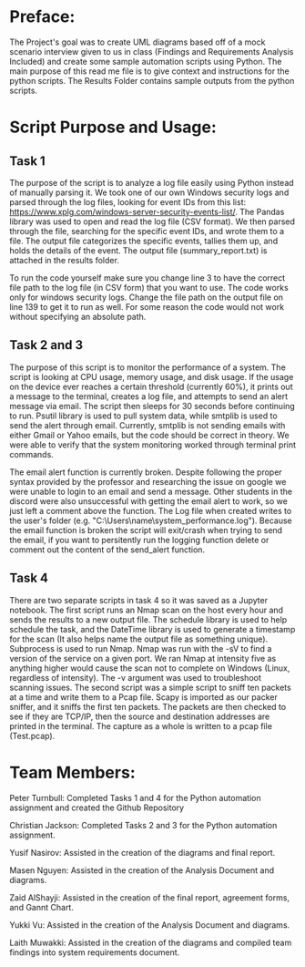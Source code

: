 # Preface:
The Project's goal was to create UML diagrams based off of a mock scenario interview given to us in class (Findings and Requirements Analysis Included) and create some sample automation scripts using Python.
The main purpose of this read me file is to give context and instructions for the python scripts.
The Results Folder contains sample outputs from the python scripts.


# Script Purpose and Usage:

## Task 1
The purpose of the script is to analyze a log file easily using Python instead of manually parsing it. We took one of our own Windows security logs and parsed through the log files, looking for event IDs from this list: https://www.xplg.com/windows-server-security-events-list/. The Pandas library was used to open and read the log file (CSV format). We then parsed through the file, searching for the specific event IDs, and wrote them to a file. The output file categorizes the specific events, tallies them up, and holds the details of the event. The output file (summary_report.txt) is attached in the results folder.

To run the code yourself make sure you change line 3 to have the correct file path to the log file (in CSV form) that you want to use. The code works only for windows security logs. Change the file path on the output file on line 139 to get it to run as well. For some reason the code would not work without specifying an absolute path.

## Task 2 and 3
The purpose of this script is to monitor the performance of a system. The script is looking at CPU usage, memory usage, and disk usage. If the usage on the device ever reaches a certain threshold (currently 60%), it prints out a message to the terminal, creates a log file, and attempts to send an alert message via email. The script then sleeps for 30 seconds before continuing to run. Psutil library is used to pull system data, while smtplib is used to send the alert through email. Currently, smtplib is not sending emails with either Gmail or Yahoo emails, but the code should be correct in theory. We were able to verify that the system monitoring worked through terminal print commands.  

The email alert function is currently broken. Despite following the proper syntax provided by the professor and researching the issue on google we were unable to login to an email and send a message. Other students in the discord were also unsuccessful with getting the email alert to work, so we just left a comment above the function. The Log file when created writes to the user's folder (e.g. "C:\Users\name\system_performance.log"). Because the email function is broken the script will exit/crash when trying to send the email, if you want to persitently run the logging function delete or comment out the content of the send_alert function.

## Task 4
There are two separate scripts in task 4 so it was saved as a Jupyter notebook. The first script runs an Nmap scan on the host every hour and sends the results to a new output file. The schedule library is used to help schedule the task, and the DateTime library is used to generate a timestamp for the scan (It also helps name the output file as something unique). Subprocess is used to run Nmap. Nmap was run with the -sV to find a version of the service on a given port. We ran Nmap at intensity five as anything higher would cause the scan not to complete on Windows (Linux, regardless of intensity). The -v argument was used to troubleshoot scanning issues.
The second script was a simple script to sniff ten packets at a time and write them to a Pcap file. Scapy is imported as our packer sniffer, and it sniffs the first ten packets. The packets are then checked to see if they are TCP/IP, then the source and destination addresses are printed in the terminal. The capture as a whole is written to a pcap file (Test.pcap).

# Team Members:
Peter Turnbull: Completed Tasks 1 and 4 for the Python automation assignment and created the Github Repository

Christian Jackson: Completed Tasks 2 and 3 for the Python automation assignment.

Yusif Nasirov: Assisted in the creation of the diagrams and final report.

Masen Nguyen: Assisted in the creation of the Analysis Document and diagrams.

Zaid AlShayji: Assisted in the creation of the final report, agreement forms, and Gannt Chart.

Yukki Vu: Assisted in the creation of the Analysis Document and diagrams.

Laith Muwakki: Assisted in the creation of the diagrams and compiled team findings into system requirements document.
